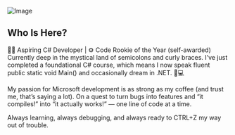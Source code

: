 
 
 ![Image](https://uploads-ssl.webflow.com/62a9e41d28a7ab25849bce9c/62fcab0db38819bef2500673_Is%20image%20processing%20part%20of%20machine%20learning.jpg)

## Who Is Here?

👨‍💻 Aspiring C# Developer | ⚙️ Code Rookie of the Year (self-awarded)
Currently deep in the mystical land of semicolons and curly braces. I’ve just completed a foundational C# course, which means I now speak fluent public static void Main() and occasionally dream in .NET. 🧠💻

My passion for Microsoft development is as strong as my coffee (and trust me, that’s saying a lot). On a quest to turn bugs into features and “it compiles!” into “it actually works!” — one line of code at a time.

Always learning, always debugging, and always ready to CTRL+Z my way out of trouble.

